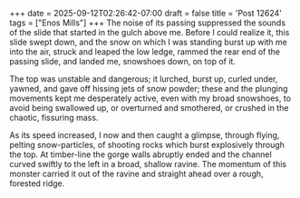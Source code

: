 +++
date = 2025-09-12T02:26:42-07:00
draft = false
title = 'Post 12624'
tags = ["Enos Mills"]
+++
The noise of its passing suppressed the sounds of the slide that started in the gulch above me. Before I could realize it, this slide swept down, and the snow on which I was standing burst up with me into the air, struck and leaped the low ledge, rammed the rear end of the passing slide, and landed me, snowshoes down, on top of it.

The top was unstable and dangerous; it lurched, burst up, curled under, yawned, and gave off hissing jets of snow powder; these and the plunging movements kept me desperately active, even with my broad snowshoes, to avoid being swallowed up, or overturned and smothered, or crushed in the chaotic, fissuring mass.

As its speed increased, I now and then caught a glimpse, through flying, pelting snow-particles, of shooting rocks which burst explosively through the top. At timber-line the gorge walls abruptly ended and the channel curved swiftly to the left in a broad, shallow ravine. The momentum of this monster carried it out of the ravine and straight ahead over a rough, forested ridge.
